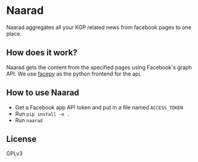 Naarad
======

Naarad aggregates all your KGP related news from facebook pages to one place.

## How does it work?

Naarad gets the content from the specified pages using Facebook's graph API. We
use [facepy](https://github.com/jgorset/facepy) as the python frontend for the
api.


## How to use Naarad

* Get a Facebook app API token and put in a file named `ACCESS_TOKEN`
* Run `pip install -e .`
* Run `naarad`


## License

GPLv3
